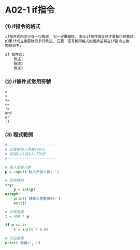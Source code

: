 # A02-1 if指令


### (1) if指令的格式
``` python
if條件式內至少有一行敘述, 它一定要縮排, 表示if條件成立時才會執行的敘述; 
如果if成立後要執行多行敘述, 它要一定有相同格式的縮排並寫在if指令之後.
範例如下:

if 條件式:
    敘述1
    敘述2
    敘述3
```

### (2) if條件式常用符號
```
>
<
>=
<=
!=
and
or
()
```

### (3) 程式範例
``` python
#-----------------------
# 此餐廳每人用餐450元,
# 超過4人(含4人)打9折
#-----------------------

# 輸入用餐人數
p = input('輸入用餐人數: ')

# 型態轉換
try:
    p = int(p)
except:
    print('請輸入整數資料!')
    exit()

# 計算餐費
t = 450 * p

if p >= 4:
    t = int(t * 0.9)

# 印出餐費
print('餐費=', t)
```
